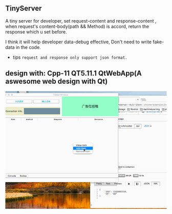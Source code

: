 ## TinyServer
A tiny server for developer, set request-content and response-content , when request's content-body(path && Method) is accord, return the response which u set before.


I think it will help developer data-debug effective, Don't need to write fake-data in the code.

- tips `request and response only support json format.`

## design with: Cpp-11  QT5.11.1  QtWebApp(A aswesome web design with Qt)

![](gitImages/profile.gif)


